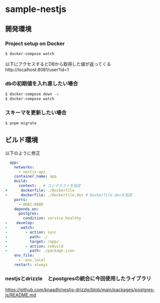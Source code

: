 # sample-nestjs

## 開発環境

### Project setup on Docker

```bash
$ docker-compose watch
```

以下にアクセスするとDBから取得した値が返ってくる
http://localhost:8081/user?id=1

### dbの初期値を入れ直したい場合

```bash
$ docker-compose down -v
$ docker-compose watch
```

### スキーマを更新したい場合

```bash
$ pnpm migrate
```

## ビルド環境

以下のように修正

```docker-compose.yml
  app:
    networks:
      - nestjs-api
    container_name: app
    build:
      context: . # コンテキストを指定
+      dockerfile: ./Dockerfile
-      dockerfile: ./Dockerfile.dev # Dockerfile.devを指定
    ports:
      - 8081:8080
    depends_on:
      postgres:
        condition: service_healthy
-    develop:
-      watch:
-        - action: sync
-          path: ./
-          target: /app/
-        - action: rebuild
-          path: ./package.json
    env_file:
      - .env.local
    restart: always
```

### nestjsとdrizzle　とpostgresの統合に今回使用したライブラリ

https://github.com/knaadh/nestjs-drizzle/blob/main/packages/postgres-js/README.md
